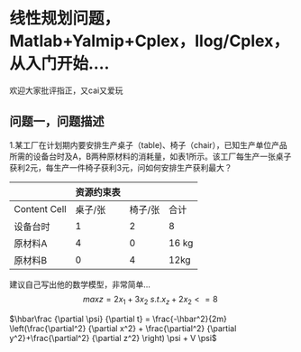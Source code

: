 线性规划问题，Matlab+Yalmip+Cplex，Ilog/Cplex，从入门开始....<br>
==

欢迎大家批评指正，又cai又爱玩  

问题一，问题描述<br>
--
1.某工厂在计划期内要安排生产桌子（table)、椅子（chair），已知生产单位产品所需的设备台时及A，B两种原材料的消耗量，如表1所示。该工厂每生产一张桌子获利2元，每生产一件椅子获利3元，问如何安排生产获利最大？

|    | 资源约束表 |    |   |
| ------------- | ------------- | ------------- | ------------- |
| Content Cell  | 桌子/张  | 椅子/张  | 合计  |
| 设备台时  | 1  | 2  | 8  |
| 原材料A  | 4  | 0  | 16 kg |
| 原材料B  | 0  | 4  | 12kg  |

建议自己写出他的数学模型，非常简单...<br>
$$
max z=2x_1+3x_2\
s.t.  x_z+2x_2<=8\
$$

$\hbar\frac
{\partial \psi}
{\partial t}
= \frac{-\hbar^2}{2m} \left(\frac{\partial^2}
{\partial x^2} + \frac{\partial^2}
{\partial y^2}+\frac{\partial^2}
{\partial z^2}
\right) \psi + V \psi$
